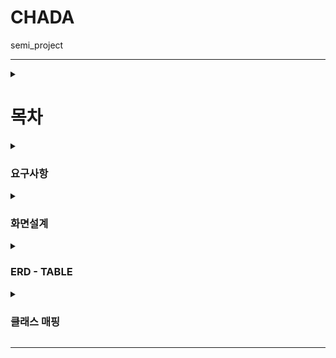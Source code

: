 




# CHADA
semi_project

---

<details>
<summary>

  # 목차
</summary>   

-

  1. [요구 사항](#요구사항)
  
  2. [화면 설계](#화면설계)
  
  3. [ERD](#table)
  
  4. [클래스 매핑](#클래스-매핑)

-

  1.
  
  2. 
  
  3. 
  
</details>


<details>
<summary>
 
### 요구사항 
</summary> 


| 요구사항 ID | 대분류 | 소분류 | 사용자 | 요구사항 명 | 요구사항 내용 | 화면코드 |
| --- | --- | --- | --- | --- | --- | --- |
| SJH_AC_01 | 회원가입 및 계정 | 로그인 | 관리자 / 회원 | 로그인 | 이메일(아이디) / 비밀번호 제출을 통한 로그인 - 이메일(아이디) / 비밀번호 입력칸 - 로그인 실패시 alert창 표시 | Login-01 |
| SJH_AC_02 | 회원가입 및 계정 | 로그아웃 | 관리자 / 회원 | 로그아웃 | 로그아웃 - 로그아웃 완료시 alert창 표시 | Main-01 |
| SJH_AC_03 | 회원가입 및 계정 | 비밀번호 | 관리자 / 회원 | 아이디/비밀번호 찾기 (재설정) | 이메일(아이디) / 성명 입력 후 DB내 일치하는 정보 확인    => 일치 시 비밀번호 재설정 가능 | Login-02 |
| SJH_AC_04 | 회원가입 및 계정 | 회원가입 | 회원 | 회원가입 | -이메일(아이디), [비밀번호], [성명], [성별],[생년월일], [연락처] 입력 - 이메일(아이디): 영어,숫자 조합 8자 이상, 중복 확인 필요,  => 중복 확인 버튼 클릭시 입력된 아이디가 db에 존재하는지 조회 - 비밀번호: 영어,숫자 조합 8자 이상, 재확인 필요. | Login-03 |





[요구사항 정의서](https://docs.google.com/spreadsheets/d/1evOlk0AURNnV4D4m7ayvQE9jMQT5Ebp_qkEiIpEWU1Q/edit#gid=0)

</details>

<details>
<summary>
 
### 화면설계 
</summary> 

[화면 설계](https://ovenapp.io/view/kdVtcVrKSVA0XYvisgYpAtKxxBChDwfp/apSv2)

⏺ 메인 페이지 

1️⃣상점 페이지
2️⃣커뮤니티 페이지
3️⃣로그인 페이지
4️⃣마이 페이지
5️⃣관리자 페이지

1-1 상품 전체
1-2 상품 카테고리

</details>


<details>
<summary>

### ERD - TABLE
</summary> 
  
![차다](https://github.com/shin4sjh/CHADA/assets/135290550/0d27d88c-2ed1-426f-a0b8-d85f915dadc2)

# table

![Display_1](https://github.com/shin4sjh/CHADA/assets/135290550/b6f05ebc-5e21-4c6b-9d46-04fbc75885fd)


![sell](https://github.com/shin4sjh/CHADA/assets/135290550/905ff338-33c7-498c-b5ac-1d90b59e064f)



</details>

<details>
<summary>

### 클래스 매핑 
</summary> 

[URL mapping](https://docs.google.com/spreadsheets/d/1xxSBL-NDS4OMk_pamXPuaJewvQL7s9gDpoe6DaiQFxc/edit#gid=0)
</details>




---

<img scr="https://img.shields.io/badge/JSON-#000000?style=for-the-badge&logo=JSON&logoColor=white">

